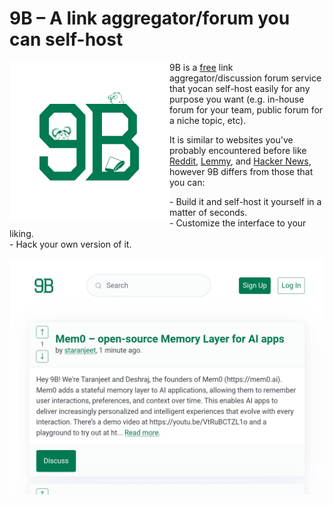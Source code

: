 # 9B – A link aggregator/forum you can self-host

<img align="left" src="public/img/icon-color-on-white-mascots.svg" width="256px">

9B is a [free] link aggregator/discussion forum service that yocan
self-host easily for any purpose you want (e.g. in-house forum for
your team, public forum for a niche topic, etc).

It is similar to websites you've probably encountered before like [Reddit],
[Lemmy], and [Hacker News], however 9B differs from those that you can:

\- Build it and self-host it yourself in a matter of seconds. \
\- Customize the interface to your liking. \
\- Hack your own version of it.

![9B's Homepage](public/img/homepage.jpg)

[free]: https://www.gnu.org/philosophy/free-sw.en.html
[Reddit]: https://old.reddit.com
[Lemmy]: https://join-lemmy.org/
[Hacker News]: https://news.ycombinator.com
